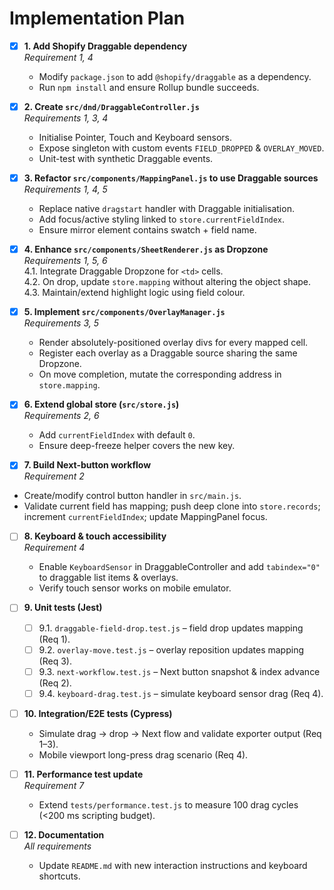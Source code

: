 # Implementation Plan

- [x] **1. Add Shopify Draggable dependency**  
  *Requirement 1, 4*  
  - Modify `package.json` to add `@shopify/draggable` as a dependency.  
  - Run `npm install` and ensure Rollup bundle succeeds.

- [x] **2. Create `src/dnd/DraggableController.js`**  
  *Requirements 1, 3, 4*  
  - Initialise Pointer, Touch and Keyboard sensors.  
  - Expose singleton with custom events `FIELD_DROPPED` & `OVERLAY_MOVED`.  
  - Unit-test with synthetic Draggable events.

- [x] **3. Refactor `src/components/MappingPanel.js` to use Draggable sources**  
  *Requirements 1, 4, 5*  
  - Replace native `dragstart` handler with Draggable initialisation.  
  - Add focus/active styling linked to `store.currentFieldIndex`.  
  - Ensure mirror element contains swatch + field name.

- [x] **4. Enhance `src/components/SheetRenderer.js` as Dropzone**  
  *Requirements 1, 5, 6*  
  4.1. Integrate Draggable Dropzone for `<td>` cells.  
  4.2. On drop, update `store.mapping` without altering the object shape.  
  4.3. Maintain/extend highlight logic using field colour.

- [x] **5. Implement `src/components/OverlayManager.js`**  
  *Requirements 3, 5*  
  - Render absolutely-positioned overlay divs for every mapped cell.  
  - Register each overlay as a Draggable source sharing the same Dropzone.  
  - On move completion, mutate the corresponding address in `store.mapping`.

- [x] **6. Extend global store (`src/store.js`)**  
  *Requirements 2, 6*  
  - Add `currentFieldIndex` with default `0`.  
  - Ensure deep-freeze helper covers the new key.

 - [x] **7. Build Next-button workflow**  
  *Requirement 2*  
  - Create/modify control button handler in `src/main.js`.  
  - Validate current field has mapping; push deep clone into `store.records`; increment `currentFieldIndex`; update MappingPanel focus.

- [ ] **8. Keyboard & touch accessibility**  
  *Requirement 4*  
  - Enable `KeyboardSensor` in DraggableController and add `tabindex="0"` to draggable list items & overlays.  
  - Verify touch sensor works on mobile emulator.

- [ ] **9. Unit tests (Jest)**  
  - [ ] 9.1. `draggable-field-drop.test.js` – field drop updates mapping (Req 1).  
  - [ ] 9.2. `overlay-move.test.js` – overlay reposition updates mapping (Req 3).  
  - [ ] 9.3. `next-workflow.test.js` – Next button snapshot & index advance (Req 2).  
  - [ ] 9.4. `keyboard-drag.test.js` – simulate keyboard sensor drag (Req 4).

- [ ] **10. Integration/E2E tests (Cypress)**  
  - Simulate drag → drop → Next flow and validate exporter output (Req 1–3).  
  - Mobile viewport long-press drag scenario (Req 4).

- [ ] **11. Performance test update**  
  *Requirement 7*  
  - Extend `tests/performance.test.js` to measure 100 drag cycles (<200 ms scripting budget).

- [ ] **12. Documentation**  
  *All requirements*  
  - Update `README.md` with new interaction instructions and keyboard shortcuts.
